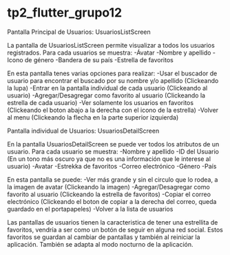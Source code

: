 # tp2_flutter_grupo12

Pantalla Principal de Usuarios: UsuariosListScreen

La pantalla de UsuariosListScreen permite visualizar a todos los usuarios registrados.
Para cada usuarios se muestra:
-Ávatar
-Nombre y apellido
-Icono de género 
-Bandera de su país 
-Estrella de favoritos

En esta pantalla tenes varias opciones para realizar:
-Usar el buscador de usuario para encontrar el buscado por su nombre y/o apellido (Clickeando la lupa)
-Entrar en la pantalla individual de cada usuario (Clickeando al usuario)
-Agregar/Desagregar como favorito al usuario (Clickeando la estrella de cada usuario)
-Ver solamente los usuarios en favoritos (Clickeando el boton abajo a la derecha con el icono de la estrella)
-Volver al menu (Clickeando la flecha en la parte superior izquierda)

Pantalla individual de Usuarios: UsuariosDetailScreen

En la pantalla UsuariosDetailScreen se puede ver todos los atributos de un usuario.
Para cada usuario se muestra:
-Nombre y apellido
-ID del Usuario (En un tono más oscuro ya que no es una información que le interese al usuario)
-Avatar
-Estrekka de favoritos
-Correo electrónico
-Género
-País

En esta pantalla se puede:
-Ver más grande y sin el circulo que lo rodea, a la imagen de avatar (Clickeando la imagen)
-Agregar/Desagregar como favorito al usuario (Clickeando la estrella de favoritos)
-Copiar el correo electrónico (Clickeando el boton de copiar a la derecha del correo, queda guardado en el portapapeles)
-Volver a la lista de usuarios

Las pantallas de usuarios tienen la caracteristica de tener una estrellita de favoritos, vendría a ser como un botón de seguir en alguna red social.
Estos favoritos se guardan al cambiar de pantallas y también al reiniciar la aplicación.
También se adapta al modo nocturno de la aplicación.